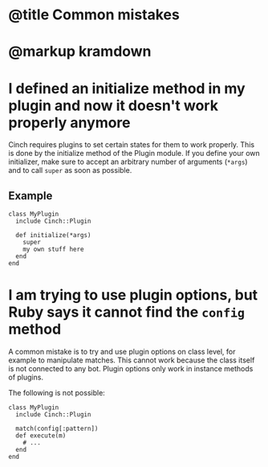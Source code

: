 # @title Common mistakes
# @markup kramdown

# I defined an initialize method in my plugin and now it doesn't work properly anymore

Cinch requires plugins to set certain states for them to work
properly. This is done by the initialize method of the Plugin module.
If you define your own initializer, make sure to accept an arbitrary
number of arguments (`*args`) and to call `super` as soon as possible.

## Example

    class MyPlugin
      include Cinch::Plugin

      def initialize(*args)
        super
        my own stuff here
      end
    end


# I am trying to use plugin options, but Ruby says it cannot find the `config` method

A common mistake is to try and use plugin options on class level, for example to manipulate matches. This cannot work because the class itself is not connected to any bot. Plugin options only work in instance methods of plugins.

The following is not possible:

    class MyPlugin
      include Cinch::Plugin

      match(config[:pattern])
      def execute(m)
        # ...
      end
    end
